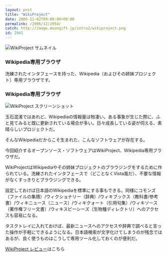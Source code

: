 ```yaml
---
layout: post
title: "WikiProject"
date: 2006-12-02T09:00:00+09:00
permalink: /2006/12/2954/
catch: http://image.moongift.jp/intro2/wikiproject.png
id: 2941
---
```

 ![WikiProject サムネイル](http://image.moongift.jp/intro2/wikiproject.t.png "WikiProject サムネイル")
  

### Wikipedia専用ブラウザ
  
洗練されたインタフェースを持った、Wikipedia（およびその姉妹プロジェクト）専用ブラウザです。  
<!--more-->  

### Wikipedia専用ブラウザ
  

![WikiProject スクリーンショット](http://image.moongift.jp/intro2/wikiproject.png "WikiProject スクリーンショット")

  

玉石混淆ではあれど、Wikipediaの情報量は物凄い。ある事象が生じた際に、ふと見てみると既に更新されている場合が多い。日々成長している姿が伺える、素晴らしいプロジェクトだ。

  

そんなWikipediaだからこそ生まれた、こんなソフトウェアが存在する。

  

今回紹介するオープンソース・ソフトウェアはWikiProject、Wikipedia専用ブラウザだ。

  

WikiProjectはWikipediaやその姉妹プロジェクトのブラウジングをするために作られている。洗練されたインタフェースで（どことなくVista風だ）、不要な情報がなくすっきりとブラウジングできる。

  

設定しておけば日本語のWikipediaを標準にする事もできる。同様にコモンズ（ファイルの集積）/ウィクショナリー（辞典）/ウィキブックス（教科書/参考書）/ウィキニュース（ニュース）/ウィキクォート（引用句集）/ウィキソース（著作権フリー文書）/ウィキスピーシーズ（生物種ディレクトリ）へのアクセスも容易になる。

  

タスクトレイに入れておけば、最新ニュースへのアクセスや辞典で調べると言った操作が手軽にできるようになる。日本語検索が文字化けてしまうのが残念ではあるが、良く使うものはこうして専用ツール化しておくのが便利だ。

  

[WikiProject レビュー](http://oss.moongift.jp/review/i-2959.html)はこちら

